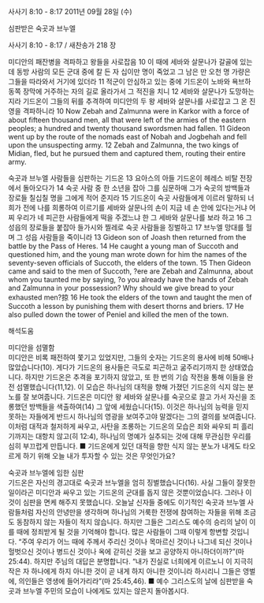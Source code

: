 사사기 8:10 - 8:17 
2011년 09월 28일 (수)

심판받은 숙곳과 브누엘



사사기 8:10 - 8:17 / 새찬송가 218 장


미디안의 패잔병을 격파하고 왕들을 사로잡음
10 이 때에 세바와 살문나가 갈골에 있는데 동방 사람의 모든 군대 중에 칼 든 자 십이만 명이 죽었고 그 남은 만 오천 명 가량은 그들을 따라와서 거기에 있더라 11 적군이 안심하고 있는 중에 기드온이 노바와 욕브하 동쪽 장막에 거주하는 자의 길로 올라가서 그 적진을 치니 12 세바와 살문나가 도망하는지라 기드온이 그들의 뒤를 추격하여 미디안의 두 왕 세바와 살문나를 사로잡고 그 온 진영을 격파하니라
10 Now Zebah and Zalmunna were in Karkor with a force of about fifteen thousand men, all that were left of the armies of the eastern peoples; a hundred and twenty thousand swordsmen had fallen. 11 Gideon went up by the route of the nomads east of Nobah and Jogbehah and fell upon the unsuspecting army. 12 Zebah and Zalmunna, the two kings of Midian, fled, but he pursued them and captured them, routing their entire army.

숙곳과 브누엘 사람들을 심판하는 기드온
13 요아스의 아들 기드온이 헤레스 비탈 전장에서 돌아오다가 14 숙곳 사람 중 한 소년을 잡아 그를 심문하매 그가 숙곳의 방백들과 장로들 칠십칠 명을 그에게 적어 준지라 15 기드온이 숙곳 사람들에게 이르러 말하되 너희가 전에 나를 희롱하여 이르기를 세바와 살문나의 손이 지금 네 손 안에 있다는거냐 어찌 우리가 네 피곤한 사람들에게 떡을 주겠느냐 한 그 세바와 살문나를 보라 하고 16 그 성읍의 장로들을 붙잡아 들가시와 찔레로 숙곳 사람들을 징벌하고 17 브누엘 망대를 헐며 그 성읍 사람들을 죽이니라
13 Gideon son of Joash then returned from the battle by the Pass of Heres. 14 He caught a young man of Succoth and questioned him, and the young man wrote down for him the names of the seventy-seven officials of Succoth, the elders of the town. 15 Then Gideon came and said to the men of Succoth, ?ere are Zebah and Zalmunna, about whom you taunted me by saying, ?o you already have the hands of Zebah and Zalmunna in your possession? Why should we give bread to your exhausted men?掠 16 He took the elders of the town and taught the men of Succoth a lesson by punishing them with desert thorns and briers. 17 He also pulled down the tower of Peniel and killed the men of the town.

해석도움





미디안을 섬멸함  
미디안은 비록 패전하여 쫓기고 있었지만, 그들의 숫자는 기드온의 용사에 비해 50배나 많았습니다(10). 게다가 기드온의 용사들은 극도로 피곤하고 굶주리기까지 한 상태였습니다. 하지만 기드온은 추격을 포기하지 않았고, 또 한 번의 기습 작전을 통해 이들을 완전 섬멸했습니다(11,12). 이 모습은 하나님의 대적을 향해 가졌던 기드온의 식지 않는 분노를 잘 보여줍니다. 기드온은 미디안 왕 세바와 살문나를 숙곳으로 끌고 가서 자신을 조롱했던 방백들을 색출하여(14) 그 앞에 세웠습니다(15). 이것은 하나님의 능력을 믿지 못하는 자들에게 반드시 하나님의 영광을 보여주고야 말겠다는 그의 결의를 보여줍니다. 이처럼 대적과 철저하게 싸우고, 사탄을 조롱하는 기드온의 모습은 죄와 싸우되 피 흘리기까지는 대항치 않고(히 12:4), 하나님의 명예가 실추되는 것에 대해 무관심한 우리를 심히 부끄럽게 만듭니다.
■ 기드온에게 있던 대적을 향한 식지 않는 분노가 내게도 타오르게 하기 위해 오늘 내가 투자할 수 있는 것은 무엇인가요?

숙곳과 브누엘에 임한 심판  
기드온은 자신의 경고대로 숙곳과 브누엘을 엄히 징벌했습니다(16). 사실 그들이 잘못한 일이라곤 미디안과 싸우고 있는 기드온의 군대를 돕지 않은 것뿐이었습니다. 그러나 이것이 심판을 면케 해주지 못했습니다. 오늘날 신자들 중에도 이기적인 숙곳과 브누엘 사람들처럼 자신의 안녕만을 생각하며 하나님의 거룩한 전쟁에 참여하는 자들을 위해 조금도 동참하지 않는 자들이 적지 않습니다. 하지만 그들은 그리스도 예수의 승리의 날이 이를 때에 정죄받게 될 것을 기억해야 합니다. 많은 사람들이 그때 이렇게 항변할 것입니다. “주여 우리가 어느 때에 주께서 주리신 것이나 목마르신 것이나 나그네 되신 것이나 헐벗으신 것이나 병드신 것이나 옥에 갇히신 것을 보고 공양하지 아니하더이까?”(마 25:44). 하지만 주님의 대답은 분명합니다. “내가 진실로 너희에게 이르노니 이 지극히 작은 자 하나에게 하지 아니한 것이 곧 내게 하지 아니한 것이니라 하시리니 그들은 영벌에, 의인들은 영생에 들어가리라”(마 25:45,46).
■ 예수 그리스도의 날에 심판받을 숙곳과 브누엘 주민의 모습이 나에게도 있지는 않은지 돌아봅시다.